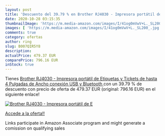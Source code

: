 ```yaml
---
layout: post
title: 'Descuento del 39.79 % en Brother RJ4030 - Impresora portátil de E'
date: 2020-10-28 03:15:35
thumbnailImage: 'https://m.media-amazon.com/images/I/41og0mVwV+L._SL200_.jpg'
images: [ 'https://m.media-amazon.com/images/I/41og0mVwV+L._SL200_.jpg' ]
comments: true
category: ofertas
author: ring
slug: B007QIR5Y8
description:
actualPrice: 479.37 EUR
comparePrice: 796.16 EUR
inStock: true
---
```


Tienes [Brother RJ4030 - Impresora portátil de Etiquetas y Tickets de hasta 4 Pulgadas de Ancho  conexión USB y Bluetooth ](https://www.amazon.es/dp/B007QIR5Y8/?tag=tolees-21) con un 39.79 % de descuento con precio de oferta de 479.37 EUR (original: 796.16 EUR) en el siguiente enlace!

[![Brother RJ4030 - Impresora portátil de E](https://m.media-amazon.com/images/I/41og0mVwV+L._SL200_.jpg)](https://www.amazon.es/dp/B007QIR5Y8/?tag=tolees-21)

[Accede a la oferta!!](https://www.amazon.es/dp/B007QIR5Y8/?tag=tolees-21)

Links participate in Amazon Associate program and might generate a comission on qualifying sales



